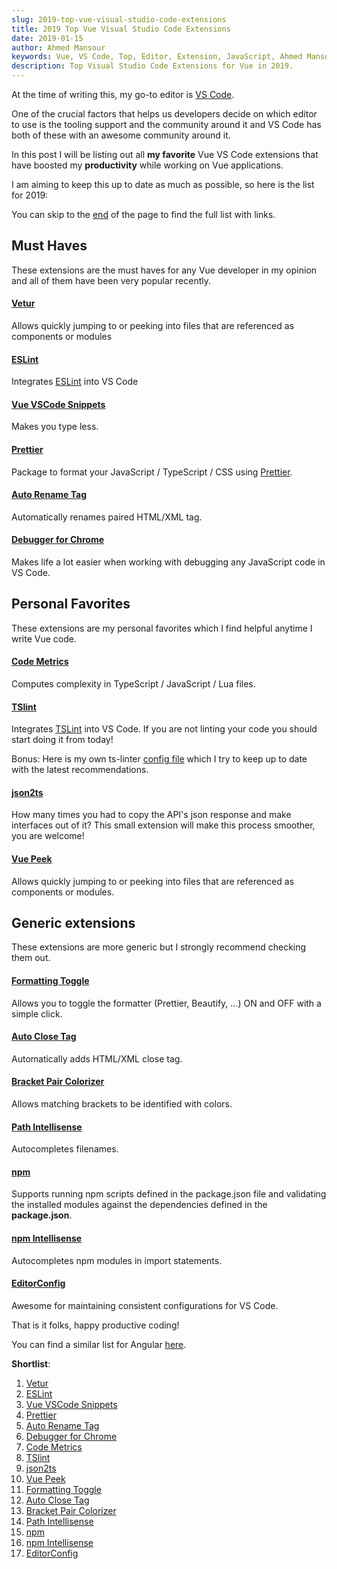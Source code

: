 ```yaml
---
slug: 2019-top-vue-visual-studio-code-extensions
title: 2019 Top Vue Visual Studio Code Extensions
date: 2019-01-15
author: Ahmed Mansour
keywords: Vue, VS Code, Top, Editor, Extension, JavaScript, Ahmed Mansour, Web Developer, 2018, 2019, Best, Vue tips, Vue blog
description: Top Visual Studio Code Extensions for Vue in 2019.
---
```


At the time of writing this, my go-to editor is [VS Code](https://code.visualstudio.com/).

One of the crucial factors that helps us developers decide on which editor to use is the tooling support and the community around it and VS Code has both of these with an awesome community around it.

In this post I will be listing out all **my favorite** Vue VS Code extensions that have boosted my **productivity** while working on Vue applications.

I am aiming to keep this up to date as much as possible, so here is the list for 2019:

You can skip to the [end](#summary) of the page to find the full list with links.

## Must Haves

These extensions are the must haves for any Vue developer in my opinion and all of them have been very popular recently.

#### [Vetur][1]

Allows quickly jumping to or peeking into files that are referenced as components or modules

#### [ESLint][2]

Integrates [ESLint](http://eslint.org/) into VS Code

#### [Vue VSCode Snippets][3]

Makes you type less.

#### [Prettier][4]

Package to format your JavaScript / TypeScript / CSS using [Prettier](https://github.com/prettier/prettier).

#### [Auto Rename Tag][5]

Automatically renames paired HTML/XML tag.

#### [Debugger for Chrome][6]

Makes life a lot easier when working with debugging any JavaScript code in VS Code.

## Personal Favorites

These extensions are my personal favorites which I find helpful anytime I write Vue code.

#### [Code Metrics][7]

Computes complexity in TypeScript / JavaScript / Lua files.

#### [TSlint][8]

Integrates [TSLint](https://palantir.github.io/tslint/) into VS Code. If you are not linting your code you should start doing it from today!

Bonus: Here is my own ts-linter [config file](https://gist.github.com/mansour-ahmed/18753d7096cc4534b4b90954de993a4e) which I try to keep up to date with the latest recommendations.

#### [json2ts][9]

How many times you had to copy the API's json response and make interfaces out of it? This small extension will make this process smoother, you are welcome!

#### [Vue Peek][10]

Allows quickly jumping to or peeking into files that are referenced as components or modules.

## Generic extensions

These extensions are more generic but I strongly recommend checking them out.

#### [Formatting Toggle][11]

Allows you to toggle the formatter (Prettier, Beautify, …) ON and OFF with a simple click.

#### [Auto Close Tag][12]

Automatically adds HTML/XML close tag.

#### [Bracket Pair Colorizer][13]

Allows matching brackets to be identified with colors.

#### [Path Intellisense][14]

Autocompletes filenames.

#### [npm][15]

Supports running npm scripts defined in the package.json file and validating the installed modules against the dependencies defined in the **package.json**.

#### [npm Intellisense][16]

Autocompletes npm modules in import statements.

#### [EditorConfig][17]

Awesome for maintaining consistent configurations for VS Code.

That is it folks, happy productive coding!

You can find a similar list for Angular [here](/top-angular-visual-studio-code-extensions).

<p id="summary"><strong>Shortlist</strong>:</p>

1. [Vetur][1]
2. [ESLint][2]
3. [Vue VSCode Snippets][3]
4. [Prettier][4]
5. [Auto Rename Tag][5]
6. [Debugger for Chrome][6]
7. [Code Metrics][7]
8. [TSlint][8]
9. [json2ts][9]
10. [Vue Peek][10]
11. [Formatting Toggle][11]
12. [Auto Close Tag][12]
13. [Bracket Pair Colorizer][13]
14. [Path Intellisense][14]
15. [npm][15]
16. [npm Intellisense][16]
17. [EditorConfig][17]

[1]: https://marketplace.visualstudio.com/items?itemName=octref.vetur
[2]: https://marketplace.visualstudio.com/items?itemName=dbaeumer.vscode-eslint
[3]: https://marketplace.visualstudio.com/items?itemName=sdras.vue-vscode-snippets
[4]: https://marketplace.visualstudio.com/items?itemName=esbenp.prettier-vscode
[5]: https://marketplace.visualstudio.com/items?itemName=formulahendry.auto-rename-tag
[6]: https://marketplace.visualstudio.com/items?itemName=msjsdiag.debugger-for-chrome
[7]: https://marketplace.visualstudio.com/items?itemName=kisstkondoros.vscode-codemetrics
[8]: https://marketplace.visualstudio.com/items?itemName=eg2.tslint
[9]: https://marketplace.visualstudio.com/items?itemName=GregorBiswanger.json2ts
[10]: https://marketplace.visualstudio.com/items?itemName=dariofuzinato.vue-peek
[11]: https://marketplace.visualstudio.com/items?itemName=tombonnike.vscode-status-bar-format-toggle
[12]: https://marketplace.visualstudio.com/items?itemName=formulahendry.auto-close-tag
[13]: https://marketplace.visualstudio.com/items?itemName=CoenraadS.bracket-pair-colorizer
[14]: https://marketplace.visualstudio.com/items?itemName=christian-kohler.path-intellisense
[15]: https://marketplace.visualstudio.com/items?itemName=eg2.vscode-npm-script
[16]: https://marketplace.visualstudio.com/items?itemName=christian-kohler.npm-intellisense
[17]: https://marketplace.visualstudio.com/items?itemName=EditorConfig.EditorConfig
